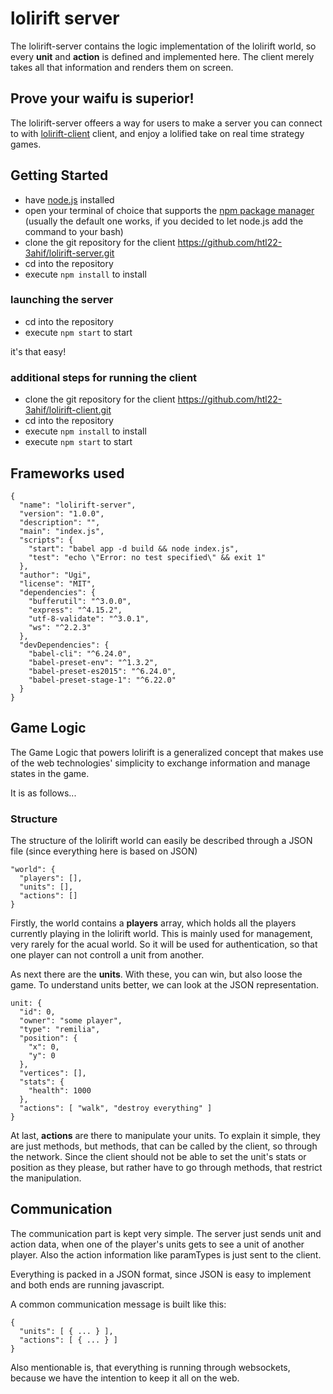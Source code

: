 # lolirift server

The lolirift-server contains the logic implementation of the lolirift world, so every __unit__ and __action__ is defined and implemented here. The client merely takes all that information and renders them on screen.

## Prove your waifu is superior!

The lolirift-server offeers a way for users to make a server you can connect to with [lolirift-client](https://github.com/htl22-3ahif/lolirift-client) client, and enjoy a lolified take on real time strategy games.

## Getting Started

- have [node.js](https://nodejs.org/en/) installed
- open your terminal of choice that supports the [npm package manager](https://www.npmjs.com/) (usually the default one works, if you decided to let node.js add the command to your bash)
- clone the git repository for the client https://github.com/htl22-3ahif/lolirift-server.git
- cd into the repository
- execute `npm install` to install

### launching the server

- cd into the repository
- execute `npm start` to start

it's that easy!

### additional steps for running the client

- clone the git repository for the client https://github.com/htl22-3ahif/lolirift-client.git
- cd into the repository
- execute `npm install` to install
- execute `npm start` to start

## Frameworks used

```
{
  "name": "lolirift-server",
  "version": "1.0.0",
  "description": "",
  "main": "index.js",
  "scripts": {
    "start": "babel app -d build && node index.js",
    "test": "echo \"Error: no test specified\" && exit 1"
  },
  "author": "Ugi",
  "license": "MIT",
  "dependencies": {
    "bufferutil": "^3.0.0",
    "express": "^4.15.2",
    "utf-8-validate": "^3.0.1",
    "ws": "^2.2.3"
  },
  "devDependencies": {
    "babel-cli": "^6.24.0",
    "babel-preset-env": "^1.3.2",
    "babel-preset-es2015": "^6.24.0",
    "babel-preset-stage-1": "^6.22.0"
  }
}
```
## Game Logic

The Game Logic that powers lolirift is a generalized concept that makes use of the web technologies' simplicity to exchange information and manage states in the game.

It is as follows...

### Structure

The structure of the lolirift world can easily be described through a JSON file (since everything here is based on JSON)

```
"world": {
  "players": [],
  "units": [],
  "actions": []
}
```

Firstly, the world contains a __players__ array, which holds all the players currently playing in the lolirift world. This is mainly used for management, very rarely for the acual world. So it will be used for authentication, so that one player can not controll a unit from another.

As next there are the __units__. With these, you can win, but also loose the game. To understand units better, we can look at the JSON representation.

```
unit: {
  "id": 0,
  "owner": "some player",
  "type": "remilia",
  "position": {
    "x": 0,
    "y": 0
  },
  "vertices": [],
  "stats": {
    "health": 1000
  },
  "actions": [ "walk", "destroy everything" ]
}
```

At last, __actions__ are there to manipulate your units. To explain it simple, they are just methods, but methods, that can be called by the client, so through the network. Since the client should not be able to set the unit's stats or position as they please, but rather have to go through methods, that restrict the manipulation.

## Communication

The communication part is kept very simple. The server just sends unit and action data, when one of the player's units gets to see a unit of another player. Also the action information like paramTypes is just sent to the client.

Everything is packed in a JSON format, since JSON is easy to implement and both ends are running javascript.

A common communication message is built like this:

```
{
  "units": [ { ... } ],
  "actions": [ { ... } ]
}
```

Also mentionable is, that everything is running through websockets, because we have the intention to keep it all on the web.
